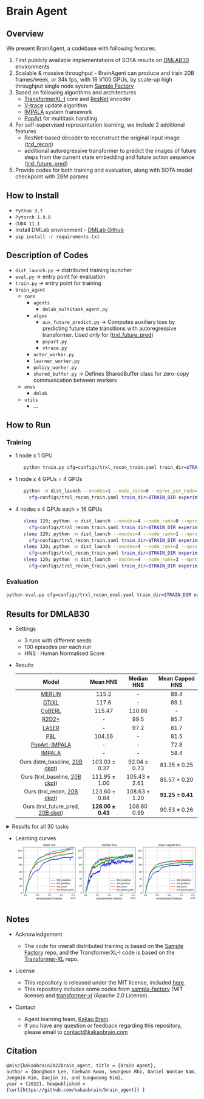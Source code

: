 # Brain Agent 


## Overview
We present BrainAgent, a codebase with following features.
  1. First publicly available implementations of SOTA results on [DMLAB30](https://github.com/deepmind/lab) environments
  2. Scalable & massive throughput - BrainAgent can produce and train 20B frames/week, or 34k fps, with 16 V100 GPUs, by scale-up high throughput single node system [Sample Factory](https://github.com/alex-petrenko/sample-factory)
  3. Based on following algorithms and architectures
     * [TransformerXL-I](https://proceedings.mlr.press/v119/parisotto20a.html) core and [ResNet](https://arxiv.org/abs/1512.03385?context=cs) encoder
     * [V-trace](https://arxiv.org/abs/1802.01561) update algorithm
     * [IMPALA](https://arxiv.org/abs/1802.01561) system framework 
     * [PopArt](https://arxiv.org/abs/1809.04474) for multitask handling
  4. For self-supervised representation learning, we include 2 additional features
     * ResNet-based decoder to reconstruct the original input image ([trxl_recon](https://github.com/kakaobrain/brain_agent/blob/main/configs/trxl_recon_train.yaml))
     * additional autoregressive transformer to predict the images of future steps from the current state embedding and future action sequence ([trxl_future_pred](https://github.com/kakaobrain/brain_agent/blob/main/configs/trxl_future_pred_train.yaml))
  5. Provide codes for both training and evaluation, along with SOTA model checkpoint with 28M params


## How to Install
- `Python 3.7`
- `Pytorch 1.9.0`
- `CUDA 11.1`
- Install DMLab envrionment - [DMLab Github](https://github.com/deepmind/lab/blob/master/docs/users/build.md)
- `pip install -r requirements.txt`

## Description of Codes
- `dist_launch.py` -> distributed training launcher
- `eval.py` -> entry point for evaluation 
- `train.py` -> entry point for training 
- `brain_agent`
  - `core`
    - `agents`
      -  `dmlab_multitask_agent.py`
    - `algos`
      - `aux_future_predict.py` -> Computes auxiliary loss by predicting future state transitions with autoregressive transformer. Used only for ([trxl_future_pred](https://github.com/kakaobrain/brain_agent/blob/main/configs/trxl_future_pred_train.yaml))
      - `popart.py` 
      - `vtrace.py`
    - `actor_worker.py` 
    - `learner_worker.py`
    - `policy_worker.py`
    - `shared_buffer.py` -> Defines SharedBuffer class for zero-copy communication between workers
  - `envs`
    - `dmlab`
  - `utils`
    - ...


## How to Run
### Training
- 1 node x 1 GPU 
  ```bash
     python train.py cfg=configs/trxl_recon_train.yaml train_dir=$TRAIN_DIR experiment=$EXPERIMENT_DIR
  ```
  
- 1 node x 4 GPUs = 4 GPUs
  ```bash
     python -m dist_launch --nnodes=1 --node_rank=0 --nproc_per_node=4 --master_addr=$MASTER_ADDR -m train \ 
       cfg=configs/trxl_recon_train.yaml train_dir=$TRAIN_DIR experiment=$EXPERIMENT_DIR
  ```

- 4 nodes x 4 GPUs each = 16 GPUs
  ```bash
     sleep 120; python -m dist_launch --nnodes=4 --node_rank=0 --nproc_per_node=4 --master_addr=$MASTER_ADDR -m train \ 
       cfg=configs/trxl_recon_train.yaml train_dir=$TRAIN_DIR experiment=$EXPERIMENT_DIR 
     sleep 120; python -m dist_launch --nnodes=4 --node_rank=1 --nproc_per_node=4 --master_addr=$MASTER_ADDR -m train \ 
       cfg=configs/trxl_recon_train.yaml train_dir=$TRAIN_DIR experiment=$EXPERIMENT_DIR
     sleep 120; python -m dist_launch --nnodes=4 --node_rank=2 --nproc_per_node=4 --master_addr=$MASTER_ADDR -m train \ 
       cfg=configs/trxl_recon_train.yaml train_dir=$TRAIN_DIR experiment=$EXPERIMENT_DIR
     sleep 120; python -m dist_launch --nnodes=4 --node_rank=3 --nproc_per_node=4 --master_addr=$MASTER_ADDR -m train \ 
       cfg=configs/trxl_recon_train.yaml train_dir=$TRAIN_DIR experiment=$EXPERIMENT_DIR
  ```

### Evaluation
```bash
python eval.py cfg=configs/trxl_recon_eval.yaml train_dir=$TRAIN_DIR experiment=$EXPERIMENT_DIR test.checkpoint=$CHECKPOINT_FILE_PATH 
```


## Results for DMLAB30

- Settings
  - 3 runs with different seeds
  - 100 episodes per each run
  - HNS : Human Normalised Score
- Results
    
    |  Model | Mean HNS  | Median HNS | Mean Capped HNS |
    |:----------:|:--------:|:----------:|:---------------:|
    | [MERLIN](https://arxiv.org/pdf/1803.10760.pdf) | 115.2  | - | 89.4 |
    | [GTrXL](https://proceedings.mlr.press/v119/parisotto20a.html) | 117.6 | - | 89.1 |
    | [CoBERL](https://arxiv.org/pdf/2107.05431.pdf) | 115.47  | 110.86 |- |
    | [R2D2+](https://openreview.net/pdf?id=r1lyTjAqYX) | -  | 99.5 | 85.7 |
    | [LASER](https://arxiv.org/abs/1909.11583) | -  | 97.2 | 81.7 |
    | [PBL](https://arxiv.org/pdf/2004.14646.pdf) | 104.16  | - | 81.5 |
    | [PopArt-IMPALA](https://arxiv.org/abs/1809.04474) | -  | - | 72.8 |
    | [IMPALA](https://arxiv.org/abs/1802.01561) | -  | - | 58.4 |
    |	Ours (lstm_baseline, [20B ckpt](https://arena.kakaocdn.net/brainrepo/models/brain_agent/ed7f0e5a8dc57ad72c8c38319f58000e/rnn_baseline_20b.pth))	|	103.03 ± 0.37	|	92.04 ± 0.73	|	81.35 ± 0.25	|
    |	Ours (trxl_baseline, [20B ckpt](https://arena.kakaocdn.net/brainrepo/models/brain_agent/c0e90a4e3555a12b58e60729d13e2e02/trxl_baseline_20b.pth))	|	111.95 ± 1.00	|	105.43 ± 2.61	|	85.57 ± 0.20	|
    |	Ours (trxl_recon, [20B ckpt](https://arena.kakaocdn.net/brainrepo/models/brain_agent/84ac1c594b8eb95e7fd9879d6172f99b/trxl_recon_20b.pth))	|	123.60 ± 0.84	|	108.63  ± 1.20	|	**91.25 ± 0.41**	|
    |	Ours (trxl_future_pred, [20B ckpt](https://arena.kakaocdn.net/brainrepo/models/brain_agent/a54acdd9d3a14f2905d295c9c63bf31d/trxl_future_pred_20b.pth))	|	**128.00 ± 0.43**	|	108.80  0.99	|	90.53 ± 0.26	|


<details>
<summary>Results for all 30 tasks</summary>
<div markdown="1">
                                                        
    |	Level	|	lstm_baseline	|	&nbsp;trxl_baseline&nbsp;	|	&nbsp;&nbsp;&nbsp;&nbsp;trxl_recon&nbsp;&nbsp;&nbsp;&nbsp;	|	trxl_future_pred	|
    |	:-----:	|	:-----:	|	:-----:	|	:-----:	|	:---:	|
    |	rooms_collect_good_objects_(train / test)	|	94.22 ± 0.84 / 95.13 ± 0.61	|	97.85 ± 0.31 / 95.20 ± 1.26	|	97.58 ± 0.20 / 89.39 ± 1.42	|	98.19 ± 0.18 / 98.52 ± 0.95	|
    |	rooms_exploit_deferred_effects_(train / test)	|	37.84 ± 2.23 / 4.36 ± 1.84	|	38.40 ± 3.82 / 1.73 ± 0.63	|	38.86 ± 3.48 / 4.04 ± 0.89	|	40.93 ± 3.12 / 2.26 ± 0.71	|
    |	rooms_select_nonmatching_object	|	50.13 ± 2.95	|	98.78 ± 1.38	|	99.52 ± 0.97	|	113.20 ± 1.14	|
    |	rooms_watermaze	|	45.09 ± 4.70	|	36.92 ± 6.90	|	111.20 ± 2.29	|	55.82 ± 0.74	|
    |	rooms_keys_doors_puzzle	|	51.75 ± 8.90	|	55.86 ± 4.25	|	61.24 ± 9.09	|	64.95 ± 8.43	|
    |	language_select_described_object	|	150.57 ± 0.58	|	154.90 ± 0.22	|	155.35 ± 0.17	|	158.23 ± 0.90	|
    |	language_select_located_object	|	225.97 ± 1.93	|	244.46 ± 1.56	|	252.04 ± 0.31	|	261.20 ± 1.15	|
    |	language_execute_random_task	|	126.49 ± 2.35	|	139.63 ± 1.23	|	145.21 ± 0.36	|	150.20 ± 1.35	|
    |	language_answer_quantitative_question	|	153.92 ± 2.35	|	162.99 ± 2.42	|	163.72 ± 1.36	|	166.07 ± 1.72	|
    |	lasertag_one_opponent_small	|	234.90 ± 6.19	|	243.52 ± 3.96	|	249.99 ± 6.64	|	279.54 ± 4.14	|
    |	lasertag_three_opponents_small	|	235.61 ± 1.92	|	242.61 ± 3.75	|	246.68 ± 5.99	|	264.20 ± 3.76	|
    |	lasertag_one_opponent_large	|	74.88 ± 5.06	|	83.51 ± 1.31	|	82.55 ± 2.15	|	94.86 ± 3.64	|
    |	lasertag_three_opponents_large	|	84.78 ± 2.42	|	92.04 ± 2.17	|	96.54 ± 0.67	|	105.83 ± 0.47	|
    |	natlab_fixed_large_map	|	98.10 ± 1.77	|	110.74 ± 1.34	|	120.53 ± 1.79	|	118.17 ± 1.79	|
    |	natlab_varying_map_regrowth	|	108.54 ± 1.20	|	107.16 ± 2.68	|	108.14 ± 1.25	|	104.83 ± 1.26	|
    |	natlab_varying_map_randomized	|	85.33 ± 6.52	|	86.33 ± 7.30	|	85.53 ± 6.69	|	77.74 ± 0.84	|
    |	skymaze_irreversible_path_hard	|	55.29 ± 9.08	|	60.63 ± 4.73	|	61.63 ± 2.52	|	66.30 ± 5.69	|
    |	skymaze_irreversible_path_varied	|	77.02 ± 3.57	|	77.41 ± 0.67	|	81.31 ± 2.34	|	79.36 ± 7.95	|
    |	psychlab_arbitrary_visuomotor_mapping	|	52.17 ± 2.06	|	51.46 ± 0.45	|	101.82 ± 0.19	|	101.80 ± 0.00	|
    |	psychlab_continuous_recognition	|	52.57 ± 0.46	|	52.41 ± 0.92	|	102.46 ± 0.32	|	102.30 ± 0.00	|
    |	psychlab_sequential_comparison	|	76.82 ± 0.45	|	75.48 ± 1.16	|	75.74 ± 0.58	|	76.13 ± 0.77	|
    |	psychlab_visual_search	|	101.54 ± 0.10	|	101.58 ± 0.04	|	101.91 ± 0.00	|	101.90 ± 0.00	|
    |	explore_object_locations_small	|	118.89 ± 0.93	|	121.47 ± 0.26	|	123.54 ± 2.61	|	126.67 ± 2.08	|
    |	explore_object_locations_large	|	111.46 ± 2.91	|	120.70 ± 2.12	|	115.43 ± 1.64	|	129.83 ± 2.41	|
    |	explore_obstructed_goals_small	|	136.92 ± 6.02	|	148.05 ± 1.96	|	166.75 ± 3.63	|	174.30 ± 3.72	|
    |	explore_obstructed_goals_large	|	92.36 ± 5.81	|	106.73 ± 7.86	|	153.44 ± 3.20	|	176.43 ± 1.50	|
    |	explore_goal_locations_small	|	143.21 ± 8.21	|	154.87 ± 4.41	|	177.16 ± 0.37	|	193.00 ± 3.75	|
    |	explore_goal_locations_large	|	98.50 ± 9.61	|	117.33 ± 6.75	|	160.39 ± 3.32	|	178.13 ± 7.15	|
    |	explore_object_rewards_few	|	76.29 ± 1.52	|	108.64 ± 0.89	|	109.58 ± 3.53	|	110.07 ± 1.42	|
    |	explore_object_rewards_many	|	72.33 ± 0.87	|	105.33 ± 1.52	|	105.15 ± 0.75	|	107.23 ± 1.59	|
    
</div>
</details>

- Learning curves
    <div align="center">
     <img width="1000" alt="Learning Curve" src="assets/learning_curve.png"/>
    </div>

## Notes
- Acknowledgement
  - The code for overall distributed training is based on the [Sample Factory](alex-petrenko/sample-factory) repo, and the TransformerXL-I code is based on the [Transformer-XL](https://github.com/kimiyoung/transformer-xl) repo.

- License
  - This repository is released under the MIT license, included [here](LICENSE).
  - This repository includes some codes from [sample-factory](https://github.com/alex-petrenko/sample-factory) 
  (MIT license) and [transformer-xl](https://github.com/kimiyoung/transformer-xl) (Apache 2.0 License).

- Contact
  - Agent learning team, [Kakao Brain](https://www.kakaobrain.com/).
  - If you have any question or feedback regarding this repository, please email to contact@kakaobrain.com

## Citation
```
@misc{kakaobrain2022brain_agent, title = {Brain Agent}, 
author = {Donghoon Lee, Taehwan Kwon, Seungeun Rho, Daniel Wontae Nam, Jongmin Kim, Daejin Jo, and Sungwoong Kim}, 
year = {2022}, howpublished = {\url{https://github.com/kakaobrain/brain_agent}} }
```
